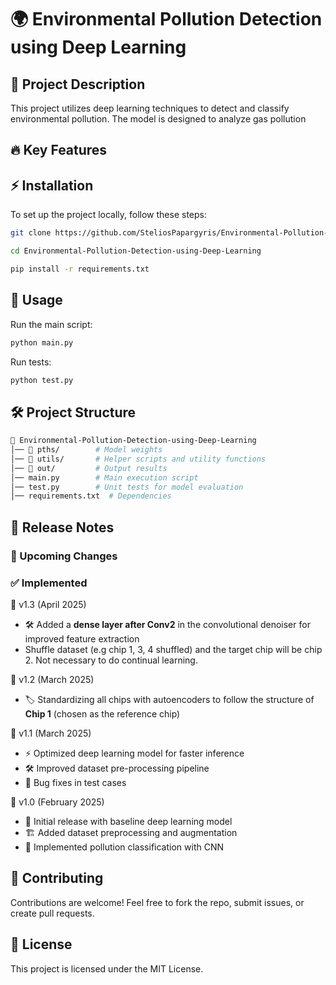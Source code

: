 # 🌍 Environmental Pollution Detection using Deep Learning
## 📌 Project Description
This project utilizes deep learning techniques to detect and classify environmental pollution. The model is designed to analyze gas pollution

## 🔥 Key Features


## ⚡ Installation
To set up the project locally, follow these steps:
```bash
git clone https://github.com/SteliosPapargyris/Environmental-Pollution-Detection-using-Deep-Learning.git
```
```bash
cd Environmental-Pollution-Detection-using-Deep-Learning
```
```bash
pip install -r requirements.txt
```

## 🚀 Usage

Run the main script:
```bash
python main.py
```
Run tests:

```bash
python test.py
```

## 🛠 Project Structure
```bash
📂 Environmental-Pollution-Detection-using-Deep-Learning
│── 📂 pths/        # Model weights
│── 📂 utils/       # Helper scripts and utility functions
│── 📂 out/         # Output results
│── main.py        # Main execution script
│── test.py        # Unit tests for model evaluation
│── requirements.txt  # Dependencies
```

## 📢 Release Notes

### 🚀 Upcoming Changes


### ✅ Implemented

🔹 v1.3 (April 2025)
- 🛠 Added a **dense layer after Conv2** in the convolutional denoiser for improved feature extraction
- Shuffle dataset (e.g chip 1, 3, 4 shuffled) and the target chip will be chip 2. Not necessary to do continual learning.

🔹 v1.2 (March 2025)
- 🏷️ Standardizing all chips with autoencoders to follow the structure of **Chip 1** (chosen as the reference chip)


🔹 v1.1 (March 2025)
- ⚡ Optimized deep learning model for faster inference
- 🛠 Improved dataset pre-processing pipeline
- 🐞 Bug fixes in test cases

🔹 v1.0 (February 2025)
- 🚀 Initial release with baseline deep learning model
- 🏗️ Added dataset preprocessing and augmentation
- 🧠 Implemented pollution classification with CNN

## 🤝 Contributing
Contributions are welcome! Feel free to fork the repo, submit issues, or create pull requests.

## 📜 License
This project is licensed under the MIT License.

